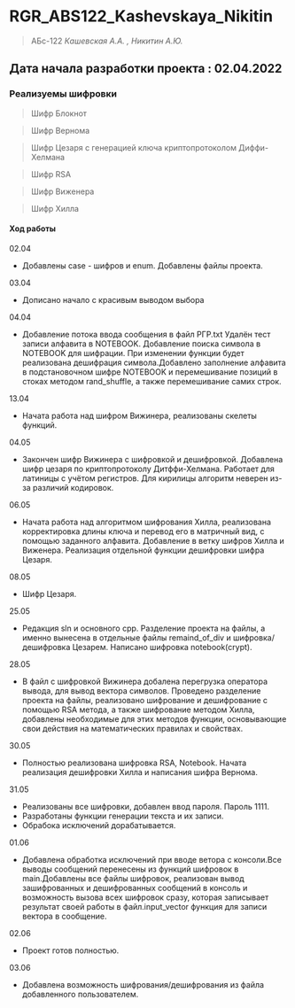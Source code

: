 # RGR_ABS122_Kashevskaya_Nikitin
> АБс-122 
> *Кашевская А.А. ,  Никитин А.Ю.*
## Дата начала разработки проекта : 02.04.2022


### Реализуемы шифровки
> Шифр Блокнот

> Шифр Вернома

> Шифр Цезаря с генерацией ключа криптопротоколом Диффи-Хелмана

> Шифр RSA

> Шифр Виженера

> Шифр Хилла

#### Ход работы
02.04 
- Добавлены case - шифров и  enum. Добавлены файлы проекта.

03.04 
- Дописано начало с красивым выводом выбора

04.04 
- Добавление потока ввода сообщения в файл РГР.txt Удалён тест записи алфавита в NOTEBOOK. Добавление поиска символа в NOTEBOOK для шифрации. При изменении функции будет реализована дешифрация символа.Добавлено заполнение алфавита в подстановочном шифре NOTEBOOK и перемешивание позиций в стоках методом rand_shuffle, а также перемешивание самих строк.

13.04 
- Начата работа над шифром Вижинера, реализованы скелеты функций.

04.05 
- Закончен шифр Вижинера с шифровкой и дешифровкой. Добавлена шифр цезаря по криптопротоколу Дитффи-Хелмана. Работает для латиницы с учётом регистров. Для кирилицы алгоритм неверен из-за различий кодировок.

06.05 
- Начата работа над алгоритмом шифрования Хилла, реализована корректировка длины ключа и перевод его в матричный вид, с помощью заданного алфавита. Добавление в ветку шифров Хилла и Виженера. Реализация отдельной функции дешифровки шифра Цезаря.

08.05 
- Шифр Цезаря.

25.05 
- Редакция sln и основного cpp. Разделение проекта на файлы, а именно вынесена в отдельные файлы remaind_of_div и шифровка/дешифровка Цезарем. Написано шифровка notebook(crypt).

28.05 
- В файл с шифровкой Вижинера добалена перегрузка оператора вывода, для вывод вектора символов. Проведено разделение проекта на файлы, реализовано шифрование и дешифрование с помощью RSA метода, а также шифрование методом Хилла, добавлены необходимые для этих методов функции, основывающие свои действия на математических правилах и свойствах.
      
30.05  
- Полностью реализована шифровка RSA, Notebook. Начата реализация дешифровки Хилла и написания шифра Вернома.

31.05  
- Реализованы все шифровки, добавлен ввод пароля. Пароль 1111.
- Разработаны функции генерации текста и их записи.
- Обрабока исключений дорабатывается.

01.06 
- Добавлена обработка исключений при вводе ветора с консоли.Все выводы сообщений перенесены из функций шифровок в main.Добавлены все файлы шифровок, реализован вывод зашифрованных и дешифрованных сообщений в консоль и возможность вызова всех шифровок сразу, которая записывает результат своей работы в файл.input_vector функция для записи вектора в сообщение.

02.06  
- Проект готов полностью. 

03.06
- Добавлена возможность шифрования/дешифрования из файла добавленного пользователем.
